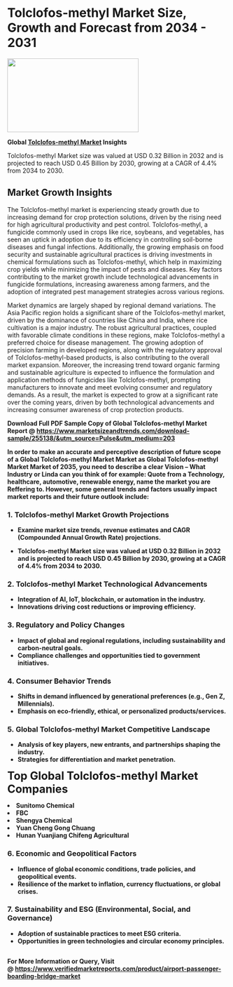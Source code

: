 <H1>Tolclofos-methyl Market Size, Growth and Forecast from 2034 - 2031</H1><img class="aligncenter size-medium wp-image-584254" src="https://thirdeyenews.in/wp-content/uploads/2034/09/Global-Market-Research-300x168.jpeg" alt="" width="300" height="168" /><p><strong>Global&nbsp;<a href="https://www.marketsizeandtrends.com/download-sample/255138/&amp;utm_source=Pulse&amp;utm_medium=203">Tolclofos-methyl Market</a> Insights</strong></p><p>Tolclofos-methyl Market size was valued at USD 0.32 Billion in 2032 and is projected to reach USD 0.45 Billion by 2030, growing at a CAGR of 4.4% from 2034 to 2030.</p><p><h2>Market Growth Insights</h2> <p>The Tolclofos-methyl market is experiencing steady growth due to increasing demand for crop protection solutions, driven by the rising need for high agricultural productivity and pest control. Tolclofos-methyl, a fungicide commonly used in crops like rice, soybeans, and vegetables, has seen an uptick in adoption due to its efficiency in controlling soil-borne diseases and fungal infections. Additionally, the growing emphasis on food security and sustainable agricultural practices is driving investments in chemical formulations such as Tolclofos-methyl, which help in maximizing crop yields while minimizing the impact of pests and diseases. Key factors contributing to the market growth include technological advancements in fungicide formulations, increasing awareness among farmers, and the adoption of integrated pest management strategies across various regions.</p> <p><strong></strong></p> <p>Market dynamics are largely shaped by regional demand variations. The Asia Pacific region holds a significant share of the Tolclofos-methyl market, driven by the dominance of countries like China and India, where rice cultivation is a major industry. The robust agricultural practices, coupled with favorable climate conditions in these regions, make Tolclofos-methyl a preferred choice for disease management. The growing adoption of precision farming in developed regions, along with the regulatory approval of Tolclofos-methyl-based products, is also contributing to the overall market expansion. Moreover, the increasing trend toward organic farming and sustainable agriculture is expected to influence the formulation and application methods of fungicides like Tolclofos-methyl, prompting manufacturers to innovate and meet evolving consumer and regulatory demands. As a result, the market is expected to grow at a significant rate over the coming years, driven by both technological advancements and increasing consumer awareness of crop protection products.</p> <p><strong></p><p><span class=""><strong>Download Full PDF Sample Copy of Global Tolclofos-methyl Market Report</strong> @ <a href="https://www.marketsizeandtrends.com/download-sample/255138/&amp;utm_source=Pulse&amp;utm_medium=203" target="_blank">https://www.marketsizeandtrends.com/download-sample/255138/&amp;utm_source=Pulse&amp;utm_medium=203</a></span></p><p>In order to make an accurate and perceptive description of future scope of a Global&nbsp;Tolclofos-methyl Market Market as Global&nbsp;Tolclofos-methyl Market Market of 2035, you need to describe a clear Vision &ndash; What Industry or Linda can you think of for example: Quote from a Technology, healthcare, automotive, renewable energy, name the market you are Reffering to. However, some general trends and factors usually impact market reports and their future outlook include:</p><h3>1.&nbsp;<strong>Tolclofos-methyl Market Growth Projections</strong></h3><ul><li>Examine market size trends, revenue estimates and CAGR (Compounded Annual Growth Rate) projections.</li><li><p>Tolclofos-methyl Market size was valued at USD 0.32 Billion in 2032 and is projected to reach USD 0.45 Billion by 2030, growing at a CAGR of 4.4% from 2034 to 2030.</p></li></ul><h3>2.&nbsp;<strong>Tolclofos-methyl Market Technological Advancements</strong></h3><ul><li>Integration of AI, IoT, blockchain, or automation in the industry.</li><li>Innovations driving cost reductions or improving efficiency.</li></ul><h3>3.&nbsp;<strong>Regulatory and Policy Changes</strong></h3><ul><li>Impact of global and regional regulations, including sustainability and carbon-neutral goals.</li><li>Compliance challenges and opportunities tied to government initiatives.</li></ul><h3>4.&nbsp;<strong>Consumer Behavior Trends</strong></h3><ul><li>Shifts in demand influenced by generational preferences (e.g., Gen Z, Millennials).</li><li>Emphasis on eco-friendly, ethical, or personalized products/services.</li></ul><h3>5.&nbsp;<strong>Global Tolclofos-methyl Market Competitive Landscape</strong></h3><ul><li>Analysis of key players, new entrants, and partnerships shaping the industry.</li><li>Strategies for differentiation and market penetration.</li></ul><p data-pm-slice="1 1 []"><span style="color: inherit; font-family: inherit; font-size: 25px;">Top Global Tolclofos-methyl Market Companies</span></p><div class="" data-test-id=""><p><li>Sunitomo Chemical</li><li> FBC</li><li> Shengya Chemical</li><li> Yuan Cheng Gong Chuang</li><li> Hunan Yuanjiang Chifeng Agricultural</li></p></div><h3>6.&nbsp;<strong>Economic and Geopolitical Factors</strong></h3><ul><li>Influence of global economic conditions, trade policies, and geopolitical events.</li><li>Resilience of the market to inflation, currency fluctuations, or global crises.</li></ul><h3>7.&nbsp;<strong>Sustainability and ESG (Environmental, Social, and Governance)</strong></h3><ul><li>Adoption of sustainable practices to meet ESG criteria.</li><li>Opportunities in green technologies and circular economy principles.</li></ul><h2><strong style="font-size: 14px;">For More Information or Query, Visit @&nbsp;</strong><a style="background-color: #ffffff; font-size: 14px;" href="https://www.marketsizeandtrends.com/report/tolclofos-methyl-market/" target="_blank">https://www.verifiedmarketreports.com/product/airport-passenger-boarding-bridge-market</a></h2>
